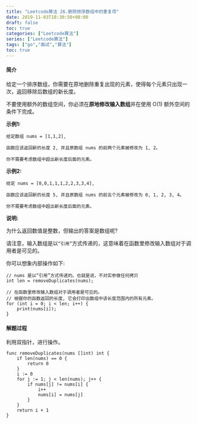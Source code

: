 ```yaml
---
title: "Leetcode算法 26.删除排序数组中的重复项"
date: 2019-11-03T18:30:50+08:00
draft: false
toc: true
categories: ["Leetcode算法"]
series: ["Leetcode算法"]
tags: ["go","面试","算法"]
toc: true
---
```


#### 简介

给定一个排序数组，你需要在原地删除重复出现的元素，使得每个元素只出现一次，返回移除后数组的新长度。

不要使用额外的数组空间，你必须在**原地修改输入数组**并在使用 O(1) 额外空间的条件下完成。


**示例1:**

``` golang
给定数组 nums = [1,1,2], 

函数应该返回新的长度 2, 并且原数组 nums 的前两个元素被修改为 1, 2。 

你不需要考虑数组中超出新长度后面的元素。

```

**示例2:**

``` golang
给定 nums = [0,0,1,1,1,2,2,3,3,4],

函数应该返回新的长度 5, 并且原数组 nums 的前五个元素被修改为 0, 1, 2, 3, 4。

你不需要考虑数组中超出新长度后面的元素。

```

**说明:**

为什么返回数值是整数，但输出的答案是数组呢?

请注意，输入数组是以`“引用”`方式传递的，这意味着在函数里修改输入数组对于调用者是可见的。

你可以想象内部操作如下:

``` golang
// nums 是以“引用”方式传递的。也就是说，不对实参做任何拷贝
int len = removeDuplicates(nums);

// 在函数里修改输入数组对于调用者是可见的。
// 根据你的函数返回的长度, 它会打印出数组中该长度范围内的所有元素。
for (int i = 0; i < len; i++) {
    print(nums[i]);
}

```

#### 解题过程

利用双指针，进行操作。

``` golang
func removeDuplicates(nums []int) int {
	if len(nums) == 0 {
		return 0
	}
	i := 0
	for j := 1; j < len(nums); j++ {
		if nums[j] != nums[i] {
			i++
			nums[i] = nums[j]
		}
	}
	return i + 1
}
```